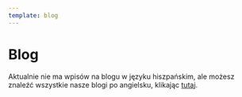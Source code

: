 ```yaml
---
template: blog
---
```

# Blog

Aktualnie nie ma wpisów na blogu w języku hiszpańskim, ale możesz znaleźć wszystkie nasze blogi po angielsku, klikając [tutaj](https://peachbitcoin.com/blog).
